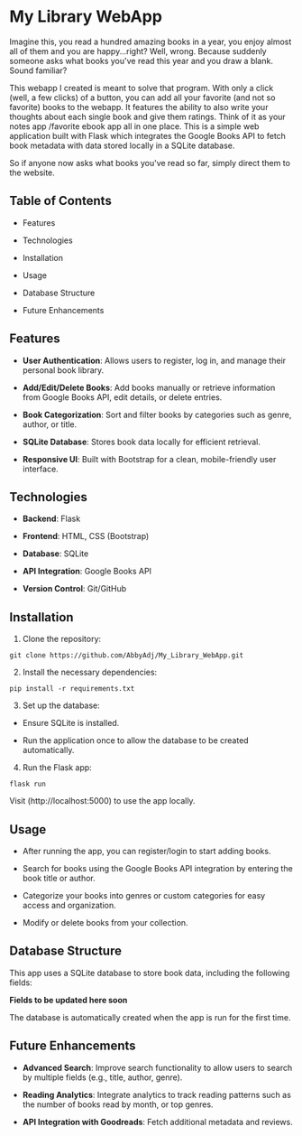 # My Library WebApp

Imagine this, you read a hundred amazing books in a year, you enjoy almost all of them and you are happy...right?
Well, wrong. Because suddenly someone asks what books you've read this year and you draw a blank. Sound familiar?

This webapp I created is meant to solve that program. With only a click (well, a few clicks) of a button, you can add all your favorite (and not so favorite)
books to the webapp. It features the ability to also write your thoughts about each single book and give them ratings. Think of it as your notes app  /favorite ebook app all in one place. This is a simple web application built with Flask which integrates the Google Books API to fetch book metadata with data stored locally in a SQLite database.

So if anyone now asks what books you've read so far, simply direct them to the website.

## Table of Contents
- Features

- Technologies

- Installation

- Usage

- Database Structure

- Future Enhancements

## Features
- **User Authentication**: Allows users to register, log in, and manage their personal book library.

- **Add/Edit/Delete Books**: Add books manually or retrieve information from Google Books API, edit details, or delete entries.

- **Book Categorization**: Sort and filter books by categories such as genre, author, or title.

- **SQLite Database**: Stores book data locally for efficient retrieval.

- **Responsive UI**: Built with Bootstrap for a clean, mobile-friendly user interface.

## Technologies
- **Backend**: Flask

- **Frontend**: HTML, CSS (Bootstrap)

- **Database**: SQLite

- **API Integration**: Google Books API

- **Version Control**: Git/GitHub

## Installation
1. Clone the repository:

```
git clone https://github.com/AbbyAdj/My_Library_WebApp.git
```

2. Install the necessary dependencies:

```
pip install -r requirements.txt
```

3. Set up the database:

- Ensure SQLite is installed.

- Run the application once to allow the database to be created automatically.

4. Run the Flask app:

```
flask run
```

Visit (http://localhost:5000) to use the app locally.

## Usage
- After running the app, you can register/login to start adding books.

- Search for books using the Google Books API integration by entering the book title or author.

- Categorize your books into genres or custom categories for easy access and organization.

- Modify or delete books from your collection.

## Database Structure
This app uses a SQLite database to store book data, including the following fields:

**Fields to be updated here soon**

The database is automatically created when the app is run for the first time.

## Future Enhancements
- **Advanced Search**: Improve search functionality to allow users to search by multiple fields (e.g., title, author, genre).

- **Reading Analytics**: Integrate analytics to track reading patterns such as the number of books read by month, or top genres.

- **API Integration with Goodreads**: Fetch additional metadata and reviews.
